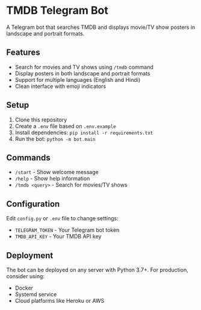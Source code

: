 # TMDB Telegram Bot

A Telegram bot that searches TMDB and displays movie/TV show posters in landscape and portrait formats.

## Features

- Search for movies and TV shows using `/tmdb` command
- Display posters in both landscape and portrait formats
- Support for multiple languages (English and Hindi)
- Clean interface with emoji indicators

## Setup

1. Clone this repository
2. Create a `.env` file based on `.env.example`
3. Install dependencies: `pip install -r requirements.txt`
4. Run the bot: `python -m bot.main`

## Commands

- `/start` - Show welcome message
- `/help` - Show help information
- `/tmdb <query>` - Search for movies/TV shows

## Configuration

Edit `config.py` or `.env` file to change settings:

- `TELEGRAM_TOKEN` - Your Telegram bot token
- `TMDB_API_KEY` - Your TMDB API key

## Deployment

The bot can be deployed on any server with Python 3.7+. For production, consider using:

- Docker
- Systemd service
- Cloud platforms like Heroku or AWS
